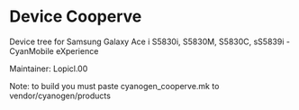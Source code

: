 Device Cooperve
===================

Device tree for Samsung Galaxy Ace i S5830i, S5830M, S5830C, sS5839i - CyanMobile eXperience

Maintainer: Lopicl.00

Note: to build you must paste cyanogen_cooperve.mk to vendor/cyanogen/products
